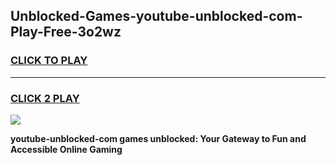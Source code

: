 
## Unblocked-Games-youtube-unblocked-com-Play-Free-3o2wz
<h3>
<a href="https://premium76.site?title=youtube-unblocked-com&ref=10A">CLICK TO PLAY</a></h3>
<hr>

<h3>
<a href="https://premium76.site?title=youtube-unblocked-com&ref=10A">CLICK 2 PLAY</a>
  
</h3>

<a href="https://premium76.site?title=youtube-unblocked-com&ref=10A"><img src="https://clearcache.store/games.png"></a>


**youtube-unblocked-com games unblocked: Your Gateway to Fun and Accessible Online Gaming**
